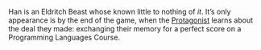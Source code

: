 Han is an Eldritch Beast whose known little to nothing of *it*. It’s only appearance is by the end of the game, when the [Protagonist](Protagonist.md) learns about the deal they made: exchanging their memory for a perfect score on a Programming Languages Course.